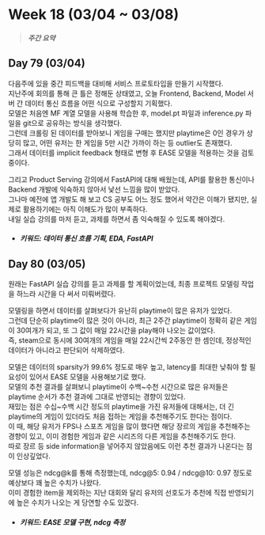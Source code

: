 Week 18 (03/04 ~ 03/08)
===
>  ##### 주간 요약
>  

Day 79 (03/04)
---
다음주에 있을 중간 피드백을 대비해 서비스 프로토타입을 만들기 시작했다.  
지난주에 회의를 통해 큰 틀은 정해둔 상태였고, 오늘 Frontend, Backend, Model 서버 간 데이터 통신 흐름을 어떤 식으로 구성할지 기획했다.  
모델은 처음엔 MF 계열 모델을 사용해 학습한 후, model.pt 파일과 inference.py 파일을 git으로 공유하는 방식을 생각했다.  
그런데 크롤링 된 데이터를 받아보니 게임을 구매는 했지만 playtime은 0인 경우가 상당히 많고, 어떤 유저는 한 게임을 5만 시간 가까이 하는 등 outlier도 존재했다.  
그래서 데이터를 implicit feedback 형태로 변형 후 EASE 모델을 적용하는 것을 검토 중이다.  

그리고 Product Serving 강의에서 FastAPI에 대해 배웠는데, API를 활용한 통신이나 Backend 개발에 익숙하지 않아서 낯선 느낌을 많이 받았다.  
그나마 예전에 앱 개발도 해 보고 CS 공부도 어느 정도 했어서 약간은 이해가 됐지만, 실제로 활용하기에는 아직 이해도가 많이 부족하다.  
내일 실습 강의를 마저 듣고, 과제를 하면서 좀 익숙해질 수 있도록 해야겠다.  

+ ##### 키워드: 데이터 통신 흐름 기획, EDA, FastAPI

Day 80 (03/05)
---
원래는 FastAPI 실습 강의를 듣고 과제를 할 계획이었는데, 최종 프로젝트 모델링 작업을 하느라 시간을 다 써서 미뤄버렸다.  

모델링을 하면서 데이터를 살펴보다가 유난히 playtime이 많은 유저가 있었다.  
그런데 단순히 playtime이 많은 것이 아니라, 최근 2주간 playtime이 정확히 같은 게임이 30여개가 되고, 또 그 값이 매일 22시간을 play해야 나오는 값이었다.  
즉, steam으로 동시에 30여개의 게임을 매일 22시간씩 2주동안 한 셈인데, 정상적인 데이터가 아니라고 판단되어 삭제하였다.  

모델은 데이터의 sparsity가 99.6% 정도로 매우 높고, latency를 최대한 낮춰야 할 필요성이 있어서 EASE 모델을 사용해보기로 했다.  
모델의 추천 결과를 살펴보니 playtime이 수백~수천 시간으로 많은 유저들은 playtime 순서가 추천 결과에 그대로 반영되는 경향이 있었다.  
재밌는 점은 수십~수백 시간 정도의 playtime을 가진 유저들에 대해서는, 더 긴 playtime의 게임이 있더라도 처음 접하는 게임을 추천해주기도 한다는 점이다.  
이 때, 해당 유저가 FPS나 스포츠 게임을 많이 했다면 해당 장르의 게임을 추천해주는 경향이 있고, 이미 경험한 게임과 같은 시리즈의 다른 게임을 추천해주기도 한다.  
따로 장르 등 side information을 넣어주지 않았음에도 이런 추천 결과가 나온다는 점이 인상깊었다.  

모델 성능은 ndcg@k를 통해 측정했는데, ndcg@5: 0.94 / ndcg@10: 0.97 정도로 예상보다 꽤 높은 수치가 나왔다.  
이미 경험한 item을 제외하는 지난 대회와 달리 유저의 선호도가 추천에 직접 반영되기에 높은 수치가 나오는 게 당연할 수도 있겠다.  

+ ##### 키워드: EASE 모델 구현, ndcg 측정
